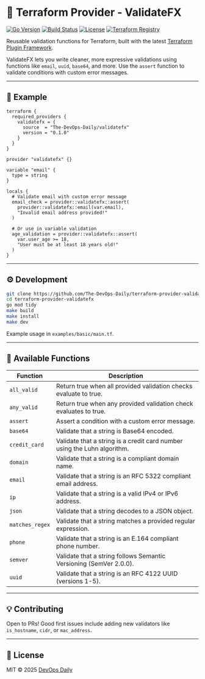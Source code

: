 # 🧩 Terraform Provider - ValidateFX

[![Go Version](https://img.shields.io/github/go-mod/go-version/The-DevOps-Daily/terraform-provider-validatefx?style=flat-square)](https://go.dev/)
[![Build Status](https://img.shields.io/github/actions/workflow/status/The-DevOps-Daily/terraform-provider-validatefx/ci.yml?branch=main&style=flat-square)](https://github.com/The-DevOps-Daily/terraform-provider-validatefx/actions)
[![License](https://img.shields.io/github/license/The-DevOps-Daily/terraform-provider-validatefx?style=flat-square)](https://github.com/The-DevOps-Daily/terraform-provider-validatefx/blob/main/LICENSE)
[![Terraform Registry](https://img.shields.io/badge/terraform-registry-623CE4?style=flat-square&logo=terraform)](https://registry.terraform.io/providers/The-DevOps-Daily/validatefx/latest)

Reusable validation functions for Terraform, built with the latest [Terraform Plugin Framework](https://github.com/hashicorp/terraform-plugin-framework).

ValidateFX lets you write cleaner, more expressive validations using functions like `email`, `uuid`, `base64`, and more. Use the `assert` function to validate conditions with custom error messages.

---

## 🚀 Example

```hcl
terraform {
  required_providers {
    validatefx = {
      source  = "The-DevOps-Daily/validatefx"
      version = "0.1.0"
    }
  }
}

provider "validatefx" {}

variable "email" {
  type = string
}

locals {
  # Validate email with custom error message
  email_check = provider::validatefx::assert(
    provider::validatefx::email(var.email),
    "Invalid email address provided!"
  )

  # Or use in variable validation
  age_validation = provider::validatefx::assert(
    var.user_age >= 18,
    "User must be at least 18 years old!"
  )
}
```

---

## ⚙️ Development

```bash
git clone https://github.com/The-DevOps-Daily/terraform-provider-validatefx.git
cd terraform-provider-validatefx
go mod tidy
make build
make install
make dev
```

Example usage in `examples/basic/main.tf`.

---

## 🧩 Available Functions

| Function | Description |
| -------------------------- | ------------------------------------------------ |
| `all_valid` | Return true when all provided validation checks evaluate to true. |
| `any_valid` | Return true when any provided validation check evaluates to true. |
| `assert` | Assert a condition with a custom error message. |
| `base64` | Validate that a string is Base64 encoded. |
| `credit_card` | Validate that a string is a credit card number using the Luhn algorithm. |
| `domain` | Validate that a string is a compliant domain name. |
| `email` | Validate that a string is an RFC 5322 compliant email address. |
| `ip` | Validate that a string is a valid IPv4 or IPv6 address. |
| `json` | Validate that a string decodes to a JSON object. |
| `matches_regex` | Validate that a string matches a provided regular expression. |
| `phone` | Validate that a string is an E.164 compliant phone number. |
| `semver` | Validate that a string follows Semantic Versioning (SemVer 2.0.0). |
| `uuid` | Validate that a string is an RFC 4122 UUID (versions 1-5). |


---

## 💡 Contributing

Open to PRs! Good first issues include adding new validators like `is_hostname`, `cidr`, or `mac_address`.

---

## 📜 License

MIT © 2025 [DevOps Daily](https://github.com/The-DevOps-Daily)
